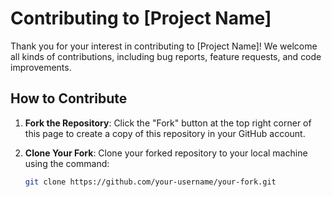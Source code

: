 # Contributing to [Project Name]

Thank you for your interest in contributing to [Project Name]! We welcome all kinds of contributions, including bug reports, feature requests, and code improvements.

## How to Contribute

1. **Fork the Repository**: Click the "Fork" button at the top right corner of this page to create a copy of this repository in your GitHub account.

2. **Clone Your Fork**: Clone your forked repository to your local machine using the command:
   ```bash
   git clone https://github.com/your-username/your-fork.git
